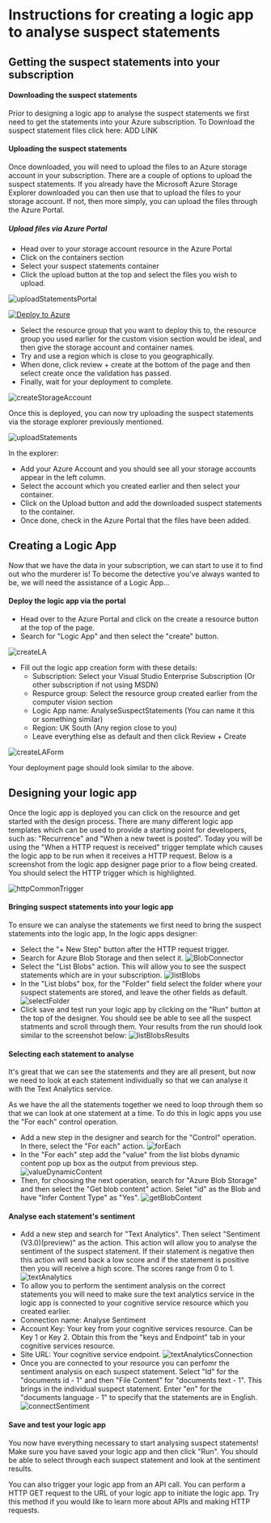 # Instructions for creating a logic app to analyse suspect statements

## Getting the suspect statements into your subscription

#### Downloading the suspect statements

Prior to designing a logic app to analyse the suspect statements we first need to get the statements into your Azure subscription. 
To Download the suspect statement files click here: ADD LINK

#### Uploading the suspect statements

Once downloaded, you will need to upload the files to an Azure storage account in your subscription. There are a couple of options to upload the suspect statements. If you already have the Microsoft Azure Storage Explorer downloaded you can then use that to upload the files to your storage account. If not, then more simply, you can upload the files through the Azure Portal.

##### Upload files via Azure Portal

* Head over to your storage account resource in the Azure Portal
* Click on the containers section
* Select your suspect statements container
* Click the upload button at the top and select the files you wish to upload.

![uploadStatementsPortal](https://user-images.githubusercontent.com/73177811/114716732-3c41d000-9d2c-11eb-8204-8978deac28ad.png)


[![Deploy to Azure](https://aka.ms/deploytoazurebutton)](https://portal.azure.com/#create/Microsoft.Template/uri/https%3A%2F%2Fraw.githubusercontent.com%2Falllee%2Fcluedo%2Fmain%2FLogicApp%2Fazuredeploy.json)

* Select the resource group that you want to deploy this to, the resource group you used earlier for the custom vision section would be ideal, and then give the storage account and container names. 
* Try and use a region which is close to you geographically. 
* When done, click review + create at the bottom of the page and then select create once the validation has passed. 
* Finally, wait for your deployment to complete.

![createStorageAccount](https://user-images.githubusercontent.com/73177811/114023014-48301c80-986a-11eb-9ad2-241a1f619bfc.png)

Once this is deployed, you can now try uploading the suspect statements via the storage explorer previously mentioned.

![uploadStatements](https://user-images.githubusercontent.com/73177811/114023663-0fdd0e00-986b-11eb-9ab3-c78f2a60ce4e.png)

In the explorer:
* Add your Azure Account and you should see all your storage accounts appear in the left column. 
* Select the account which you created earlier and then select your container. 
* Click on the Upload button and add the downloaded suspect statements to the container. 
* Once done, check in the Azure Portal that the files have been added. 

## Creating a Logic App

Now that we have the data in your subscription, we can start to use it to find out who the murderer is! To become the detective you’ve always wanted to be, we will need the assistance of a Logic App... 

#### Deploy the logic app via the portal

* Head over to the Azure Portal and click on the create a resource button at the top of the page.
* Search for "Logic App" and then select the "create" button.

![createLA](https://user-images.githubusercontent.com/73177811/114717342-ddc92180-9d2c-11eb-8c31-e1d08622fef4.png)

* Fill out the logic app creation form with these details:
  *   Subscription: Select your Visual Studio Enterprise Subscription (Or other subscription if not using MSDN)
  *   Respurce group: Select the resource group created earlier from the computer vision section
  *   Logic App name: AnalyseSuspectStatements (You can name it this or something similar)
  *   Region: UK South (Any region close to you)
  *   Leave everything else as default and then click Review + Create

![createLAForm](https://user-images.githubusercontent.com/73177811/114718179-aa3ac700-9d2d-11eb-97a3-fb70fcb678d9.png)

Your deployment page should look similar to the above.

## Designing your logic app

Once the logic app is deployed you can click on the resource and get started with the design process. There are many different logic app templates which can be used to provide a starting point for developers, such as: "Recurrence" and "When a new tweet is posted". Today you will be using the "When a HTTP request is received" trigger template which causes the logic app to be run when it receives a HTTP request. Below is a screenshot from the logic app designer page prior to a flow being created. You should select the HTTP trigger which is highlighted.

![httpCommonTrigger](https://user-images.githubusercontent.com/73177811/114719907-6fd22980-9d2f-11eb-897f-8734a449a0ed.png)

#### Bringing suspect statements into your logic app

To ensure we can analyse the statements we first need to bring the suspect statements into the logic app, In the logic apps designer:

* Select the "+ New Step" button after the HTTP request trigger.
* Search for Azure Blob Storage and then select it.
![BlobConnector](https://user-images.githubusercontent.com/73177811/114722500-c2144a00-9d31-11eb-8a61-0a6f4b099364.png)
* Select the "List Blobs" action. This will allow you to see the suspect statements which are in your subscription.
![listBlobs](https://user-images.githubusercontent.com/73177811/114723956-05bb8380-9d33-11eb-81b8-a24a5e603b31.png)
* In the "List blobs" box, for the "Folder" field select the folder where your suspect statements are stored, and leave the other fields as default.
![selectFolder](https://user-images.githubusercontent.com/73177811/114724146-2c79ba00-9d33-11eb-8905-d4413f5e5ed8.png)
* Click save and test run your logic app by clicking on the "Run" button at the top of the designer. You should see be able to see all the suspect statments and scroll through them. Your results from the run should look similar to the screenshot below:
![listBlobsResults](https://user-images.githubusercontent.com/73177811/114723614-b412f900-9d32-11eb-9b4f-0a5ae4f36023.png)  

#### Selecting each statement to analyse

It's great that we can see the statements and they are all present, but now we need to look at each statement individually so that we can analyse it with the Text Analytics service.

As we have the all the statements together we need to loop through them so that we can look at one statement at a time. To do this in logic apps you use the "For each" control operation.

* Add a new step in the designer and search for the "Control" operation. In there, select the "For each" action.
![forEach](https://user-images.githubusercontent.com/73177811/114725447-69927c00-9d34-11eb-8dbc-b03f746e322d.png)
* In the "For each" step add the "value" from the list blobs dynamic content pop up box as the output from previous step. 
![valueDynamicContent](https://user-images.githubusercontent.com/73177811/114725844-c2faab00-9d34-11eb-92df-de2fe204e814.png)
* Then, for choosing the next operation, search for "Azure Blob Storage" and then select the "Get blob content" action. Selet "id" as the Blob and have "Infer Content Type" as "Yes".
![getBlobContent](https://user-images.githubusercontent.com/73177811/114727688-54b6e800-9d36-11eb-883c-6833cca6725e.png)

#### Analyse each statement's sentiment

* Add a new step and search for "Text Analytics". Then select "Sentiment (V3.0)(preview)" as the action. This action will allow you to analyse the sentiment of the suspect statement. If their statement is negative then this action will send back a low score and if the statement is positive then you will receive a high score. The scores range from 0 to 1.
![textAnalytics](https://user-images.githubusercontent.com/73177811/114728147-bd05c980-9d36-11eb-8148-f5425cc50089.png)
* To allow you to perform the sentiment analysis on the correct statements you will need to make sure the text analytics service in the logic app is connected to your cognitive service resource which you created earlier.
 * Connection name: Analyse Sentiment
 * Account Key: Your key from your cognitive services resource. Can be Key 1 or Key 2. Obtain this from the "keys and Endpoint" tab in your cognitive services resource.
 * Site URL: Your cognitive service endpoint.
![textAnalyticsConnection](https://user-images.githubusercontent.com/73177811/114729341-cc394700-9d37-11eb-996e-7ebdab2d8fb7.png)
* Once you are connected to your resource you can perfomr the sentiment analysis on each suspect statement. Select "Id" for the "documents id - 1" and then "File Content" for "documents text - 1". This brings in the individual suspect statement. Enter "en" for the "documents language - 1" to specify that the statements are in English.
![connectSentiment](https://user-images.githubusercontent.com/73177811/114729901-4cf84300-9d38-11eb-8734-50476ce7c9b5.png)

#### Save and test your logic app

You now have everything necessary to start analysing suspect statements! Make sure you have saved your logic app and then click "Run". You should be able to select through each suspect statement and look at the sentiment results.

You can also trigger your logic app from an API call. You can perform a HTTP GET request to the URL of your logic app to initiate the logic app. Try this method if you would like to learn more about APIs and making HTTP requests. 
